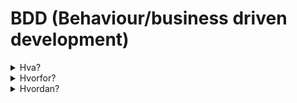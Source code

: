 # BDD (Behaviour/business driven development)

<details>
  <summary>Hva?</summary>

## Hva er det?
Det er en teststrategi som ønsker å forminske gapet mellom teknisk og ikke-teknisk personell.
* Skal øke samarbeidet og forståelsen på tvers av roller
* Passer fint inn i smidig metodikk
* Definerer oppførselen til systemet, ikke det tekniske

</details>

<details>
<summary>Hvorfor?</summary>

## Og hvorfor skal jeg bry meg?
* La andre definere testene for deg! (noen ganger...)
* Ha et felles språk som "alle" kan forstå
* Test større helheter av programmet
</details>


<details>
<summary>Hvordan?</summary>

## Ok.. hvordan?
* Cucumber:
  * System som er laget for å støtte BDD
  * https://cucumber.io/docs/cucumber/
  * Bruker et språk som heter Gherkin
* Reqnroll / Specflow
  * Rammeverk for .NET for å kjøre Cucumber-tester
</details>
